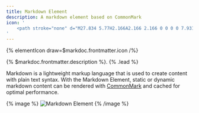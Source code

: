 ```yaml
---
title: Markdown Element
description: A markdown element based on CommonMark
icon: '
    <path stroke="none" d="M27.834 5.77H2.166A2.166 2.166 0 0 0 0 7.931v14.133c0 1.195.97 2.166 2.166 2.166h25.673A2.16 2.16 0 0 0 30 22.069V7.931c0-1.19-.97-2.161-2.166-2.161ZM15.867 19.903h-2.883v-5.625l-2.882 3.605-2.883-3.605v5.625H4.327v-9.806h2.882l2.883 3.605 2.883-3.605h2.883v9.806h.009Zm6.342.145L17.883 15h2.883v-4.903h2.882V15h2.883l-4.322 5.048Z"/>
'
---
```


{% elementIcon draw=$markdoc.frontmatter.icon /%}

{% $markdoc.frontmatter.description %}. {% .lead %}

Markdown is a lightweight markup language that is used to create content with plain text syntax. With the Markdown Element, static or dynamic markdown content can be rendered with [CommonMark](https://commonmark.org) and cached for optimal performance.

{% image %}
![Markdown Element](/assets/ytp/elements/markdown-element.webp)
{% /image %}

